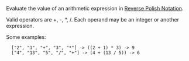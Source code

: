 Evaluate the value of an arithmetic expression in [Reverse Polish Notation](http://en.wikipedia.org/wiki/Reverse_Polish_notation).

Valid operators are +, -, *, /. Each operand may be an integer or another expression.

Some examples:

```
  ["2", "1", "+", "3", "*"] -> ((2 + 1) * 3) -> 9
  ["4", "13", "5", "/", "+"] -> (4 + (13 / 5)) -> 6
```
